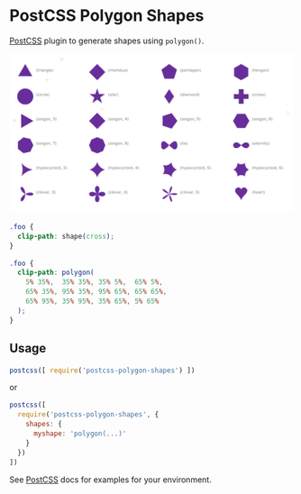 # PostCSS Polygon Shapes

[PostCSS] plugin to generate shapes using `polygon()`.

[PostCSS]: https://github.com/postcss/postcss

<img src="shapes.png" width=650 />

```css
.foo {
  clip-path: shape(cross);
}
```

```css
.foo {
  clip-path: polygon(
    5% 35%,  35% 35%, 35% 5%,  65% 5%,
    65% 35%, 95% 35%, 95% 65%, 65% 65%,
    65% 95%, 35% 95%, 35% 65%, 5% 65%
  );
}
```

## Usage

```js
postcss([ require('postcss-polygon-shapes') ])
```

or

```js
postcss([
  require('postcss-polygon-shapes', {
    shapes: {
      myshape: 'polygon(...)'
    }
  })
])
```

See [PostCSS] docs for examples for your environment.
